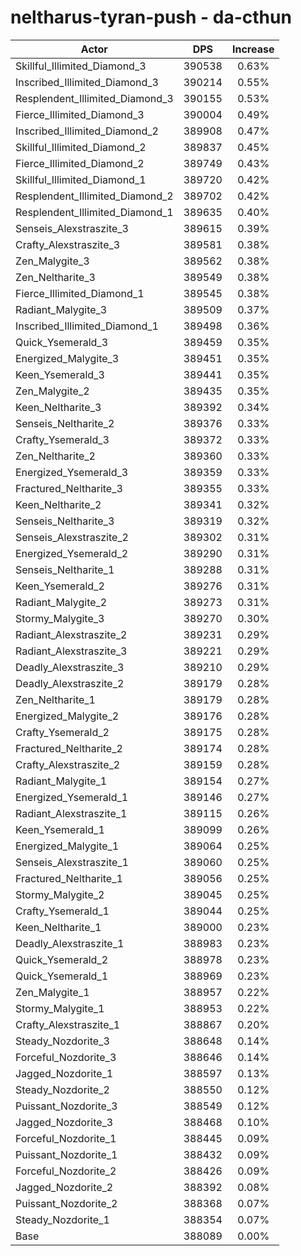 # neltharus-tyran-push - da-cthun
| Actor | DPS | Increase |
|---|:---:|:---:|
|Skillful_Illimited_Diamond_3|390538|0.63%|
|Inscribed_Illimited_Diamond_3|390214|0.55%|
|Resplendent_Illimited_Diamond_3|390155|0.53%|
|Fierce_Illimited_Diamond_3|390004|0.49%|
|Inscribed_Illimited_Diamond_2|389908|0.47%|
|Skillful_Illimited_Diamond_2|389837|0.45%|
|Fierce_Illimited_Diamond_2|389749|0.43%|
|Skillful_Illimited_Diamond_1|389720|0.42%|
|Resplendent_Illimited_Diamond_2|389702|0.42%|
|Resplendent_Illimited_Diamond_1|389635|0.40%|
|Senseis_Alexstraszite_3|389615|0.39%|
|Crafty_Alexstraszite_3|389581|0.38%|
|Zen_Malygite_3|389562|0.38%|
|Zen_Neltharite_3|389549|0.38%|
|Fierce_Illimited_Diamond_1|389545|0.38%|
|Radiant_Malygite_3|389509|0.37%|
|Inscribed_Illimited_Diamond_1|389498|0.36%|
|Quick_Ysemerald_3|389459|0.35%|
|Energized_Malygite_3|389451|0.35%|
|Keen_Ysemerald_3|389441|0.35%|
|Zen_Malygite_2|389435|0.35%|
|Keen_Neltharite_3|389392|0.34%|
|Senseis_Neltharite_2|389376|0.33%|
|Crafty_Ysemerald_3|389372|0.33%|
|Zen_Neltharite_2|389360|0.33%|
|Energized_Ysemerald_3|389359|0.33%|
|Fractured_Neltharite_3|389355|0.33%|
|Keen_Neltharite_2|389341|0.32%|
|Senseis_Neltharite_3|389319|0.32%|
|Senseis_Alexstraszite_2|389302|0.31%|
|Energized_Ysemerald_2|389290|0.31%|
|Senseis_Neltharite_1|389288|0.31%|
|Keen_Ysemerald_2|389276|0.31%|
|Radiant_Malygite_2|389273|0.31%|
|Stormy_Malygite_3|389270|0.30%|
|Radiant_Alexstraszite_2|389231|0.29%|
|Radiant_Alexstraszite_3|389221|0.29%|
|Deadly_Alexstraszite_3|389210|0.29%|
|Deadly_Alexstraszite_2|389179|0.28%|
|Zen_Neltharite_1|389179|0.28%|
|Energized_Malygite_2|389176|0.28%|
|Crafty_Ysemerald_2|389175|0.28%|
|Fractured_Neltharite_2|389174|0.28%|
|Crafty_Alexstraszite_2|389159|0.28%|
|Radiant_Malygite_1|389154|0.27%|
|Energized_Ysemerald_1|389146|0.27%|
|Radiant_Alexstraszite_1|389115|0.26%|
|Keen_Ysemerald_1|389099|0.26%|
|Energized_Malygite_1|389064|0.25%|
|Senseis_Alexstraszite_1|389060|0.25%|
|Fractured_Neltharite_1|389056|0.25%|
|Stormy_Malygite_2|389045|0.25%|
|Crafty_Ysemerald_1|389044|0.25%|
|Keen_Neltharite_1|389000|0.23%|
|Deadly_Alexstraszite_1|388983|0.23%|
|Quick_Ysemerald_2|388978|0.23%|
|Quick_Ysemerald_1|388969|0.23%|
|Zen_Malygite_1|388957|0.22%|
|Stormy_Malygite_1|388953|0.22%|
|Crafty_Alexstraszite_1|388867|0.20%|
|Steady_Nozdorite_3|388648|0.14%|
|Forceful_Nozdorite_3|388646|0.14%|
|Jagged_Nozdorite_1|388597|0.13%|
|Steady_Nozdorite_2|388550|0.12%|
|Puissant_Nozdorite_3|388549|0.12%|
|Jagged_Nozdorite_3|388468|0.10%|
|Forceful_Nozdorite_1|388445|0.09%|
|Puissant_Nozdorite_1|388432|0.09%|
|Forceful_Nozdorite_2|388426|0.09%|
|Jagged_Nozdorite_2|388392|0.08%|
|Puissant_Nozdorite_2|388368|0.07%|
|Steady_Nozdorite_1|388354|0.07%|
|Base|388089|0.00%|
